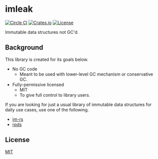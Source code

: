 # imleak

[![Circle CI](https://img.shields.io/circleci/project/github/raviqqe/imleak.svg?style=flat-square)](https://circleci.com/gh/raviqqe/imleak)
[![Crates.io](https://img.shields.io/crates/v/imleak.svg?style=flat-square)](https://crates.io/crates/imleak)
[![License](https://img.shields.io/github/license/raviqqe/imleak.svg?style=flat-square)](https://opensource.org/licenses/MIT)

Immutable data structures not GC'd.

## Background

This library is created for its goals below.

- No GC code
  - Meant to be used with lower-level GC mechanism or conservative GC.
- Fully-permissive licensed
  - MIT
  - To give full control to library users.

If you are looking for just a usual library of immutable data structures for daily use cases, use one of the following.

- [im-rs](https://github.com/bodil/im-rs)
- [rpds](https://github.com/orium/rpds)

## License

[MIT](LICENSE)

